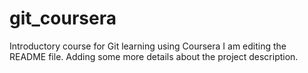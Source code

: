 # git_coursera
Introductory course for Git learning using Coursera
I am editing the README file. Adding some more details about the project description.
